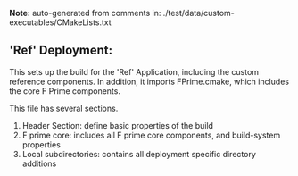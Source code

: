 **Note:** auto-generated from comments in: ./test/data/custom-executables/CMakeLists.txt

## 'Ref' Deployment:

This sets up the build for the 'Ref' Application, including the custom reference
components. In addition, it imports FPrime.cmake, which includes the core F Prime
components.

This file has several sections.

1. Header Section: define basic properties of the build
2. F prime core: includes all F prime core components, and build-system properties
3. Local subdirectories: contains all deployment specific directory additions


